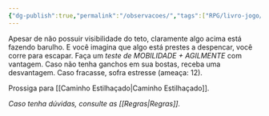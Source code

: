 ```yaml
---
{"dg-publish":true,"permalink":"/observacoes/","tags":["RPG/livro-jogo/Draegeni/story-points"],"created":"2024-12-26T20:25:11.851-05:00","updated":"2024-12-26T20:28:13.387-05:00"}
---
```



Apesar de não possuir visibilidade do teto, claramente algo acima está fazendo barulho. E você imagina que algo está prestes a despencar, você corre para escapar. Faça um *teste de MOBILIDADE + AGILMENTE* com vantagem. Caso não tenha ganchos em sua bostas, receba uma desvantagem. Caso fracasse, sofra estresse (ameaça: 12).

Prossiga para [[Caminho Estilhaçado\|Caminho Estilhaçado]].

*Caso tenha dúvidas, consulte as [[Regras\|Regras]].*
